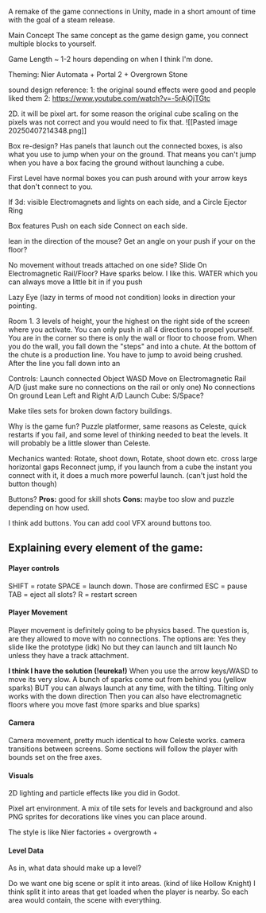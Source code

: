 	
A remake of the game connections in Unity, made in a short amount of time with the goal of a steam release.

Main Concept
The same concept as the game design game, you connect multiple blocks to yourself.

Game Length
~ 1-2 hours depending on when I think I'm done.

Theming:
Nier Automata + Portal 2 + Overgrown Stone

sound design reference:
1: the original sound effects were good and people liked them
2: https://www.youtube.com/watch?v=-5rAjOjTGtc


2D.
it will be pixel art.
for some reason the original cube scaling on the pixels was not correct and you would need to fix that.
![[Pasted image 20250407214348.png]]

Box re-design?
Has panels that launch out the connected boxes, is also what you use to jump when your on the ground.
That means you can't jump when you have a box facing the ground without launching a cube.

First Level have normal boxes you can push around with your arrow keys that don't connect to you.

If 3d: visible Electromagnets and lights on each side, and a Circle Ejector Ring

Box features
Push on each side
Connect on each side.

lean in the direction of the mouse? Get an angle on your push if your on the floor?

No movement without treads attached on one side?
Slide On Electromagnetic Rail/Floor? Have sparks below. I like this.
WATER which you can always move a little bit in if you push

Lazy Eye (lazy in terms of mood not condition) looks in direction your pointing.

Room 1.
3 levels of height, your the highest on the right side of the screen where you activate. You can only push in all 4 directions to propel yourself.
You are in the corner so there is only the wall or floor to choose from.
When you do the wall, you fall down the "steps" and into a chute.
At the bottom of the chute is a production line.
You have to jump to avoid being crushed.
After the line you fall down into an 

Controls:
Launch connected Object WASD
Move on Electromagnetic Rail A/D (just make sure no connections on the rail or only one)
No connections On ground Lean Left and Right A/D
Launch Cube: S/Space?


Make tiles sets for broken down factory buildings.


Why is the game fun?
Puzzle platformer, same reasons as Celeste, quick restarts if you fail, and some level of thinking needed to beat the levels.
It will probably be a little slower than Celeste.


Mechanics wanted:
Rotate, shoot down, Rotate, shoot down etc. cross large horizontal gaps
Reconnect jump, if you launch from a cube the instant you connect with it, it does a much more powerful launch. (can't just hold the button though)

Buttons?
**Pros:** 
good for skill shots
**Cons:**
maybe too slow and puzzle depending on how used.

I think add buttons. You can add cool VFX around buttons too.

## Explaining every element of the game:

#### Player controls
SHIFT = rotate
SPACE = launch down. Those are confirmed
ESC = pause
TAB = eject all slots?
R = restart screen

#### Player Movement
Player movement is definitely going to be physics based.
The question is, are they allowed to move with no connections.
The options are:
Yes they slide like the prototype (idk)
No but they can launch and tilt launch
No unless they have a track attachment.

**I think I have the solution (!eureka!)**
When you use the arrow keys/WASD to move its very slow.
A bunch of sparks come out from behind you (yellow sparks)
BUT you can always launch at any time, with the tilting.
Tilting only works with the down direction
Then you can also have electromagnetic floors where you move fast (more sparks and blue sparks)

#### Camera
Camera movement, pretty much identical to how Celeste works.
camera transitions between screens.
Some sections will  follow the player with bounds set on the free axes.

#### Visuals
2D lighting and particle effects like you did in Godot.

Pixel art environment. A mix of tile sets for levels and background and also PNG sprites for decorations like vines you can place around.

The style is like Nier factories + overgrowth +


#### Level Data
As in, what data should make up a level?

Do we want one big scene or split it into areas. (kind of like Hollow Knight)
I think split it into areas that get loaded when the player is nearby.
So each area would contain, the scene with everything.
